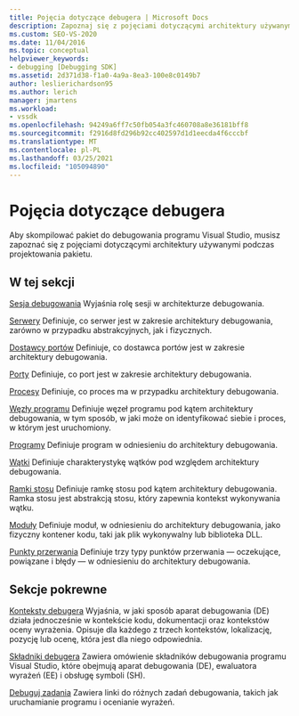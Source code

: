 ```yaml
---
title: Pojęcia dotyczące debugera | Microsoft Docs
description: Zapoznaj się z pojęciami dotyczącymi architektury używanymi podczas projektowania pakietu debugowania programu Visual Studio w celu ułatwienia tworzenia tego pakietu.
ms.custom: SEO-VS-2020
ms.date: 11/04/2016
ms.topic: conceptual
helpviewer_keywords:
- debugging [Debugging SDK]
ms.assetid: 2d371d38-f1a0-4a9a-8ea3-100e8c0149b7
author: leslierichardson95
ms.author: lerich
manager: jmartens
ms.workload:
- vssdk
ms.openlocfilehash: 94249a6ff7c50fb054a3fc460708a8e36181bff8
ms.sourcegitcommit: f2916d8fd296b92cc402597d1d1eecda4f6cccbf
ms.translationtype: MT
ms.contentlocale: pl-PL
ms.lasthandoff: 03/25/2021
ms.locfileid: "105094890"
---
```

# <a name="debugger-concepts"></a>Pojęcia dotyczące debugera
Aby skompilować pakiet do debugowania programu Visual Studio, musisz zapoznać się z pojęciami dotyczącymi architektury używanymi podczas projektowania pakietu.

## <a name="in-this-section"></a>W tej sekcji
 [Sesja debugowania](../../extensibility/debugger/debug-session.md) Wyjaśnia rolę sesji w architekturze debugowania.

 [Serwery](../../extensibility/debugger/servers-visual-studio-sdk.md) Definiuje, co serwer jest w zakresie architektury debugowania, zarówno w przypadku abstrakcyjnych, jak i fizycznych.

 [Dostawcy portów](../../extensibility/debugger/port-suppliers.md) Definiuje, co dostawca portów jest w zakresie architektury debugowania.

 [Porty](../../extensibility/debugger/ports.md) Definiuje, co port jest w zakresie architektury debugowania.

 [Procesy](../../extensibility/debugger/processes.md) Definiuje, co proces ma w przypadku architektury debugowania.

 [Węzły programu](../../extensibility/debugger/program-nodes.md) Definiuje węzeł programu pod kątem architektury debugowania, w tym sposób, w jaki może on identyfikować siebie i proces, w którym jest uruchomiony.

 [Programy](../../extensibility/debugger/programs.md) Definiuje program w odniesieniu do architektury debugowania.

 [Wątki](../../extensibility/debugger/threads.md) Definiuje charakterystykę wątków pod względem architektury debugowania.

 [Ramki stosu](../../extensibility/debugger/stack-frames.md) Definiuje ramkę stosu pod kątem architektury debugowania. Ramka stosu jest abstrakcją stosu, który zapewnia kontekst wykonywania wątku.

 [Moduły](../../extensibility/debugger/modules.md) Definiuje moduł, w odniesieniu do architektury debugowania, jako fizyczny kontener kodu, taki jak plik wykonywalny lub biblioteka DLL.

 [Punkty przerwania](../../extensibility/debugger/breakpoints-visual-studio-sdk.md) Definiuje trzy typy punktów przerwania — oczekujące, powiązane i błędy — w odniesieniu do architektury debugowania.

## <a name="related-sections"></a>Sekcje pokrewne
 [Konteksty debugera](../../extensibility/debugger/debugger-contexts.md) Wyjaśnia, w jaki sposób aparat debugowania (DE) działa jednocześnie w kontekście kodu, dokumentacji oraz kontekstów oceny wyrażenia. Opisuje dla każdego z trzech kontekstów, lokalizację, pozycję lub ocenę, która jest dla niego odpowiednia.

 [Składniki debugera](../../extensibility/debugger/debugger-components.md) Zawiera omówienie składników debugowania programu Visual Studio, które obejmują aparat debugowania (DE), ewaluatora wyrażeń (EE) i obsługę symboli (SH).

 [Debuguj zadania](../../extensibility/debugger/debugging-tasks.md) Zawiera linki do różnych zadań debugowania, takich jak uruchamianie programu i ocenianie wyrażeń.
